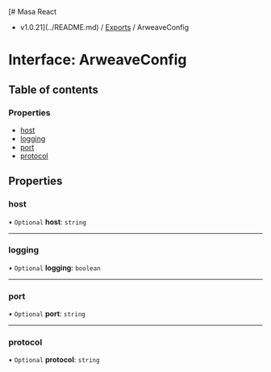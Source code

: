 [# Masa React
 - v1.0.21](../README.md) / [Exports](../modules.md) / ArweaveConfig

# Interface: ArweaveConfig

## Table of contents

### Properties

- [host](ArweaveConfig.md#host)
- [logging](ArweaveConfig.md#logging)
- [port](ArweaveConfig.md#port)
- [protocol](ArweaveConfig.md#protocol)

## Properties

### host

• `Optional` **host**: `string`

___

### logging

• `Optional` **logging**: `boolean`

___

### port

• `Optional` **port**: `string`

___

### protocol

• `Optional` **protocol**: `string`
